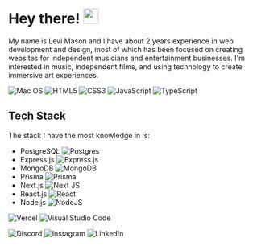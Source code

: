 # Hey there! <img src="https://media.giphy.com/media/hvRJCLFzcasrR4ia7z/giphy.gif" width="30px">
My name is Levi Mason and I have about 2 years experience in web development and design, most of which has been focused on creating websites for independent musicians and entertainment businesses. I'm interested in music, independent films, and using technology to create immersive art experiences.

![Mac OS](https://img.shields.io/badge/mac%20os-000000?style=for-the-badge&logo=macos&logoColor=F0F0F0)
![HTML5](https://img.shields.io/badge/html5-%23E34F26.svg?style=for-the-badge&logo=html5&logoColor=white)
![CSS3](https://img.shields.io/badge/css3-%231572B6.svg?style=for-the-badge&logo=css3&logoColor=white)
![JavaScript](https://img.shields.io/badge/javascript-%23323330.svg?style=for-the-badge&logo=javascript&logoColor=%23F7DF1E)
![TypeScript](https://img.shields.io/badge/typescript-%23007ACC.svg?style=for-the-badge&logo=typescript&logoColor=white)


<!-- Rework this section to have a little info and badge's for each tech -->
## Tech Stack
The stack I have the most knowledge in is:
* PostgreSQL ![Postgres](https://img.shields.io/badge/postgres-%23316192.svg?style=for-the-badge&logo=postgresql&logoColor=white)
* Express.js ![Express.js](https://img.shields.io/badge/express.js-%23404d59.svg?style=for-the-badge&logo=express&logoColor=%2361DAFB)
* MongoDB ![MongoDB](https://img.shields.io/badge/MongoDB-%234ea94b.svg?style=for-the-badge&logo=mongodb&logoColor=white)
* Prisma ![Prisma](https://img.shields.io/badge/Prisma-3982CE?style=for-the-badge&logo=Prisma&logoColor=white)
* Next.js ![Next JS](https://img.shields.io/badge/Next-black?style=for-the-badge&logo=next.js&logoColor=white)
* React.js ![React](https://img.shields.io/badge/react-%2320232a.svg?style=for-the-badge&logo=react&logoColor=%2361DAFB)
* Node.js ![NodeJS](https://img.shields.io/badge/node.js-6DA55F?style=for-the-badge&logo=node.js&logoColor=white)

![Vercel](https://img.shields.io/badge/vercel-%23000000.svg?style=for-the-badge&logo=vercel&logoColor=white)
![Visual Studio Code](https://img.shields.io/badge/Visual%20Studio%20Code-0078d7.svg?style=for-the-badge&logo=visual-studio-code&logoColor=white)

![Discord](https://img.shields.io/badge/%3CServer%3E-%237289DA.svg?style=for-the-badge&logo=discord&logoColor=white)
![Instagram](https://img.shields.io/badge/Instagram-%23E4405F.svg?style=for-the-badge&logo=Instagram&logoColor=white)
![LinkedIn](https://img.shields.io/badge/linkedin-%230077B5.svg?style=for-the-badge&logo=linkedin&logoColor=white)
